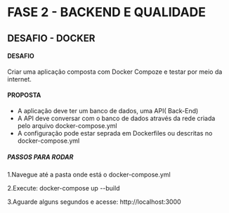 # FASE 2 - BACKEND E QUALIDADE

## DESAFIO - DOCKER

#### DESAFIO 

Criar uma aplicação composta com Docker Compoze e testar por meio da internet.

#### PROPOSTA

- A aplicação deve ter um banco de dados, uma API( Back-End)
- A API deve conversar com o banco de dados através da rede criada pelo arquivo docker-compose.yml
- A configuração pode estar seprada em Dockerfiles ou descritas no docker-compose.yml


##### PASSOS PARA RODAR

1.Navegue até a pasta onde está o docker-compose.yml

2.Execute:
docker-compose up --build

3.Aguarde alguns segundos e acesse:
http://localhost:3000
